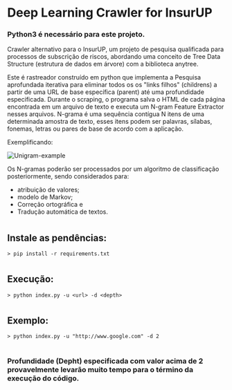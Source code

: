 # Deep Learning Crawler for InsurUP
### Python3 é necessário para este projeto.

 Crawler alternativo para o InsurUP, um projeto de pesquisa qualificada para processos de subscrição de riscos, abordando uma conceito de Tree Data Structure (estrutura de dados em árvore) com a biblioteca anytree.

Este é rastreador construído em python que implementa a Pesquisa aprofundada iterativa para eliminar todos os
os "links filhos" (childrens) a partir de uma URL de base específica (parent) até uma profundidade especificada. Durante o scraping, o programa salva o HTML de cada página encontrada em um arquivo de texto e executa um N-gram Feature Extractor nesses arquivos. N-grama é uma sequência contígua N itens de uma determinada amostra de texto, esses itens podem ser palavras, sílabas, fonemas, letras ou pares de base de acordo com a aplicação. 

Exemplificando:

![Unigram-example](https://uploaddeimagens.com.br/images/002/817/379/original/Unigram-example.png?1596815821)

Os N-gramas poderão ser processados por um algoritmo de classificação posteriormente, sendo considerados para:
* atribuição de valores;
* modelo de Markov;
* Correção ortográfica e
* Tradução automática de textos. 

#
## Instale as pendências:
~~~
> pip install -r requirements.txt
~~~

#
## Execução: 
  ```commandprompt
> python index.py -u <url> -d <depth>  
  ```
 #   
## Exemplo:
  ```commandprompt
  > python index.py -u "http://www.google.com" -d 2  
  ```

#
  
### Profundidade (Depht) especificada com valor acima de 2 provavelmente levarão muito tempo para o término da execução do código.
